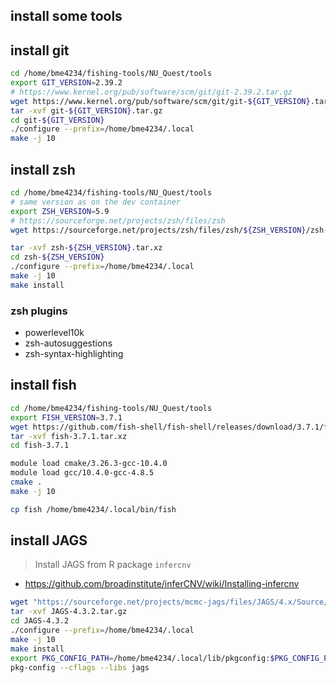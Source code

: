 ## install some tools

## install git
```bash
cd /home/bme4234/fishing-tools/NU_Quest/tools
export GIT_VERSION=2.39.2
# https://www.kernel.org/pub/software/scm/git/git-2.39.2.tar.gz
wget https://www.kernel.org/pub/software/scm/git/git-${GIT_VERSION}.tar.gz
tar -xvf git-${GIT_VERSION}.tar.gz
cd git-${GIT_VERSION}
./configure --prefix=/home/bme4234/.local
make -j 10
```

## install zsh
```bash
cd /home/bme4234/fishing-tools/NU_Quest/tools
# same version as on the dev container
export ZSH_VERSION=5.9
# https://sourceforge.net/projects/zsh/files/zsh
wget https://sourceforge.net/projects/zsh/files/zsh/${ZSH_VERSION}/zsh-${ZSH_VERSION}.tar.xz

tar -xvf zsh-${ZSH_VERSION}.tar.xz
cd zsh-${ZSH_VERSION}
./configure --prefix=/home/bme4234/.local
make -j 10
make install
```
### zsh plugins
- powerlevel10k
- zsh-autosuggestions
- zsh-syntax-highlighting


## install fish
```bash
cd /home/bme4234/fishing-tools/NU_Quest/tools
export FISH_VERSION=3.7.1
wget https://github.com/fish-shell/fish-shell/releases/download/3.7.1/fish-3.7.1.tar.xz
tar -xvf fish-3.7.1.tar.xz
cd fish-3.7.1

module load cmake/3.26.3-gcc-10.4.0
module load gcc/10.4.0-gcc-4.8.5
cmake .
make -j 10

cp fish /home/bme4234/.local/bin/fish
```

## install JAGS
> Install JAGS from R package `infercnv`
- https://github.com/broadinstitute/inferCNV/wiki/Installing-infercnv

```bash
wget "https://sourceforge.net/projects/mcmc-jags/files/JAGS/4.x/Source/JAGS-4.3.2.tar.gz/download" -O JAGS-4.3.2.tar.gz
tar -xvf JAGS-4.3.2.tar.gz
cd JAGS-4.3.2
./configure --prefix=/home/bme4234/.local
make -j 10
make install
export PKG_CONFIG_PATH=/home/bme4234/.local/lib/pkgconfig:$PKG_CONFIG_PATH
pkg-config --cflags --libs jags

```